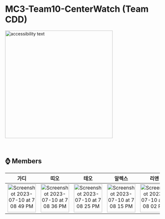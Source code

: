 # MC3-Team10-CenterWatch (Team CDD)
 <img src="https://github.com/DeveloperAcademy-POSTECH/MC3-Team10-CenterWatch/assets/89244357/1e3fceb5-cfc1-42fa-8b8f-20efa15fde83)https://github.com/DeveloperAcademy-POSTECH/MC3-Team10-CenterWatch/assets/89244357/1e3fceb5-cfc1-42fa-8b8f-20efa15fde83" width="350" alt="accessibility text">
</p>

<br/>

## ⌚️ Members
| 가디 | 띠오 | 테오 | 알렉스 | 리앤 |
|    :---:     |    :---:     |    :---:     |    :---:     |    :---:     | 
| <img width="92" alt="Screenshot 2023-07-10 at 7 08 49 PM" src="https://github.com/DeveloperAcademy-POSTECH/MC3-Team10-CenterWatch/assets/89244357/461231ab-c4e9-43c0-a288-97ffcc553247"> | <img width="92" alt="Screenshot 2023-07-10 at 7 08 36 PM" src="https://github.com/DeveloperAcademy-POSTECH/MC3-Team10-CenterWatch/assets/89244357/cf7a4cc6-884e-483d-8090-d1c0a8bc49c5"> | <img width="92" alt="Screenshot 2023-07-10 at 7 08 25 PM" src="https://github.com/DeveloperAcademy-POSTECH/MC3-Team10-CenterWatch/assets/89244357/7848dc75-5c64-4253-b1d6-baec0d44733f">  | <img width="92" alt="Screenshot 2023-07-10 at 7 08 15 PM" src="https://github.com/DeveloperAcademy-POSTECH/MC3-Team10-CenterWatch/assets/89244357/5cfc6003-2221-4625-bc0a-c26659567935"> | <img width="92" alt="Screenshot 2023-07-10 at 7 08 02 PM" src="https://github.com/DeveloperAcademy-POSTECH/MC3-Team10-CenterWatch/assets/89244357/6978c053-5dd9-43c9-bd24-48dcaf9682f1"> | 
